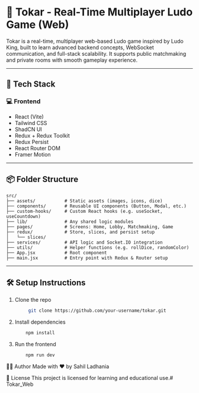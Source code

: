 # 🎲 Tokar - Real-Time Multiplayer Ludo Game (Web)

Tokar is a real-time, multiplayer web-based Ludo game inspired by Ludo King, built to learn advanced backend concepts, WebSocket communication, and full-stack scalability. It supports public matchmaking and private rooms with smooth gameplay experience.

---

## 📁 Tech Stack

### 💻 Frontend
- React (Vite)
- Tailwind CSS
- ShadCN UI
- Redux + Redux Toolkit
- Redux Persist
- React Router DOM
- Framer Motion

---

## 📦 Folder Structure
```
src/
├── assets/           # Static assets (images, icons, dice)
├── components/       # Reusable UI components (Button, Modal, etc.)
├── custom-hooks/     # Custom React hooks (e.g. useSocket, useCountdown)
├── lib/              # Any shared logic modules
├── pages/            # Screens: Home, Lobby, Matchmaking, Game
├── redux/            # Store, slices, and persist setup
│   └── slices/
├── services/         # API logic and Socket.IO integration
├── utils/            # Helper functions (e.g. rollDice, randomColor)
├── App.jsx           # Root component
├── main.jsx          # Entry point with Redux & Router setup
```

---

## 🛠️ Setup Instructions

1. Clone the repo  
   ```bash
        git clone https://github.com/your-username/tokar.git
   ```
2.	Install dependencies
    ```bash
        npm install
    ```
3.	Run the frontend
    ```bash
        npm run dev
    ```

🧑‍💻 Author
Made with ❤️ by Sahil Ladhania

📜 License
This project is licensed for learning and educational use.# Tokar_Web
